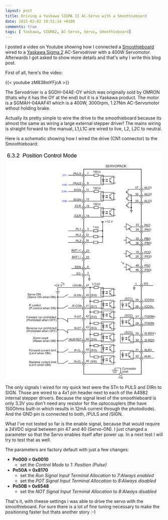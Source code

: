 ```yaml
---
layout: post
title: Driving a Yaskawa SIGMA II AC-Servo with a Smoothieboard
date: 2015-02-02 19:51:14 +0100
comments: true
tags: [ Yaskawa, SIGMA2, AC-Servo, Servo, Smoothieboard]
---
```


I posted a video on Youtube showing how I connected a [Smoothieboard](http://smoothieware.org/) wired to a [Yaskawa Sigma 2](https://www.yaskawa.com/pycprd/products/sigma5-servo-products/servopacks/sgdh) AC-Servodriver with a 400W Servomotor.
Afterwards I got asked to show more details and that's why I write this blog post.

<!-- more -->

First of all, here's the video:
 
{{< youtube zM838mYFjcA >}}

The Servodriver is a SGDH-04AE-OY which was originally sold by OMRON (thats why it has the OY at the end) but it is a Yaskawa product.
The motor is a SGMAH-04AAF41 which is a 400W, 3000rpm, 1.27Nm AC-Servomotor wthout holding brake.

Actually its pretty simple to wire the drive to the smoothieboard because its almost the same as wiring a large external stepper driver!
The mains wiring is straight forward to the manual, L1,L1C are wired to live, L2, L2C to neutral.

Here is a schematic showing how I wired the drive (CN1 connector) to the Smoothieboard:

!["The wiring"](smoothieboard-servo-1.png)

The only signals I wired for my quick test were the STn to PULS and DIRn to SIGN. Those are wired to a 4x1 pin header next to each of the A4982 internal stepper drivers.
Because the signal level of the smoothieboard is only 3.3V you don't need any resistor for the optocouplers (the have 150Ohms built-in which results in 12mA current through the photodiode).
And the GND pin is connected to both, /PULS and /SIGN.

What I've not tested so far is the enable signal, because that would require a 24VDC signal between pin 47 and 40 (Servo-ON). I just changed a parameter so that the Servo enables itself after power up.
In a next test I will try to test that as well. 

The parameters are factory default with just a few changes:

- **Pn000 = 0x0010**
    - set the *Control Mode* to *1: Position (Pulse)*
- **Pn50A = 0x8170** 
    - set the *Run Signal Input Terminal Allocation* to *7:Always enabled*
    - set the *POT Signal Input Terminal Allocation* to *8:Always disabled*
- **Pn50B = 0x6548** 
    - set the *NOT Signal Input Terminal Allocation* to *8:Always disabled*

That's it, with theese settings i was able to drive the servo with the smoothieboard. For sure there is a lot of fine tuning necessary to make the positioning faster but thats another story :-)
